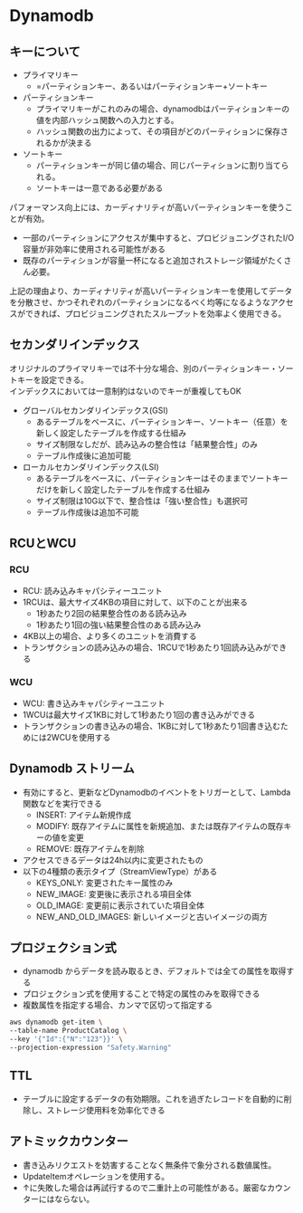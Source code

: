 # Dynamodb

## キーについて

* プライマリキー
  * =パーティションキー、あるいはパーティションキー+ソートキー
* パーティションキー
  * プライマリキーがこれのみの場合、dynamodbはパーティションキーの値を内部ハッシュ関数への入力とする。
  * ハッシュ関数の出力によって、その項目がどのパーティションに保存されるかが決まる
* ソートキー
  * パーティションキーが同じ値の場合、同じパーティションに割り当てられる。
  * ソートキーは一意である必要がある

パフォーマンス向上には、カーディナリティが高いパーティションキーを使うことが有効。  

* 一部のパーティションにアクセスが集中すると、プロビジョニングされたI/O容量が非効率に使用される可能性がある
* 既存のパーティションが容量一杯になると追加されストレージ領域がたくさん必要。

上記の理由より、カーディナリティが高いパーティションキーを使用してデータを分散させ、かつそれぞれのパーティションになるべく均等になるようなアクセスができれば、プロビジョニングされたスループットを効率よく使用できる。

## セカンダリインデックス

オリジナルのプライマリキーでは不十分な場合、別のパーティションキー・ソートキーを設定できる。  
インデックスにおいては一意制約はないのでキーが重複してもOK

* グローバルセカンダリインデックス(GSI)
  * あるテーブルをベースに、パーティションキー、ソートキー（任意）を新しく設定したテーブルを作成する仕組み
  * サイズ制限なしだが、読み込みの整合性は「結果整合性」のみ
  * テーブル作成後に追加可能
* ローカルセカンダリインデックス(LSI)
  * あるテーブルをベースに、パーティションキーはそのままでソートキーだけを新しく設定したテーブルを作成する仕組み
  * サイズ制限は10G以下で、整合性は「強い整合性」も選択可
  * テーブル作成後は追加不可能

## RCUとWCU

### RCU

* RCU: 読み込みキャパシティーユニット
* 1RCUは、最大サイズ4KBの項目に対して、以下のことが出来る
  * 1秒あたり2回の結果整合性のある読み込み
  * 1秒あたり1回の強い結果整合性のある読み込み
* 4KB以上の場合、より多くのユニットを消費する
* トランザクションの読み込みの場合、1RCUで1秒あたり1回読み込みができる

### WCU

* WCU: 書き込みキャパシティーユニット
* 1WCUは最大サイズ1KBに対して1秒あたり1回の書き込みができる
* トランザクションの書き込みの場合、1KBに対して1秒あたり1回書き込むためには2WCUを使用する

## Dynamodb ストリーム

* 有効にすると、更新などDynamodbのイベントをトリガーとして、Lambda関数などを実行できる
  * INSERT: アイテム新規作成
  * MODIFY: 既存アイテムに属性を新規追加、または既存アイテムの既存キーの値を変更
  * REMOVE: 既存アイテムを削除
* アクセスできるデータは24h以内に変更されたもの
* 以下の4種類の表示タイプ（StreamViewType）がある
  * KEYS_ONLY: 変更されたキー属性のみ
  * NEW_IMAGE: 変更後に表示される項目全体
  * OLD_IMAGE: 変更前に表示されていた項目全体
  * NEW_AND_OLD_IMAGES: 新しいイメージと古いイメージの両方

## プロジェクション式

* dynamodb からデータを読み取るとき、デフォルトでは全ての属性を取得する
* プロジェクション式を使用することで特定の属性のみを取得できる
* 複数属性を指定する場合、カンマで区切って指定する

```bash
aws dynamodb get-item \
--table-name ProductCatalog \
--key '{"Id":{"N":"123"}}' \
--projection-expression "Safety.Warning"
```

## TTL

* テーブルに設定するデータの有効期限。これを過ぎたレコードを自動的に削除し、ストレージ使用料を効率化できる

## アトミックカウンター

* 書き込みリクエストを妨害することなく無条件で象分される数値属性。
* UpdateItemオペレーションを使用する。
* ↑に失敗した場合は再試行するので二重計上の可能性がある。厳密なカウンターにはならない。
